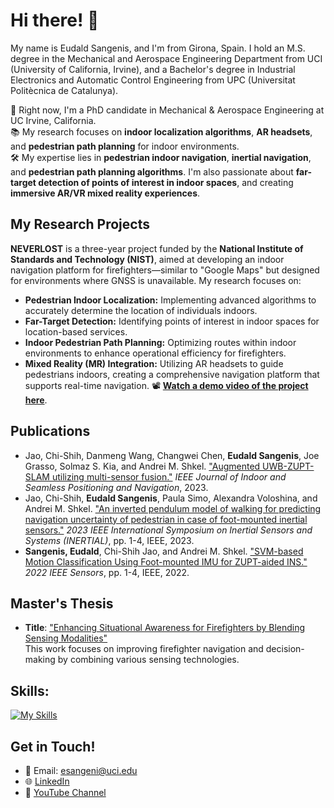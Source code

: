 # Hi there! 👋 

My name is Eudald Sangenis, and I'm from Girona, Spain. I hold an M.S. degree in the Mechanical and Aerospace Engineering Department from UCI (University of California, Irvine), and a Bachelor's degree in Industrial Electronics and Automatic Control Engineering from UPC (Universitat Politècnica de Catalunya).

🔬 Right now, I'm a PhD candidate in Mechanical & Aerospace Engineering at UC Irvine, California.  
📚 My research focuses on **indoor localization algorithms**, **AR headsets**, and **pedestrian path planning** for indoor environments.  
🛠 My expertise lies in **pedestrian indoor navigation**, **inertial navigation**, and **pedestrian path planning algorithms**. I'm also passionate about **far-target detection of points of interest in indoor spaces**, and creating **immersive AR/VR mixed reality experiences**.

## My Research Projects

**NEVERLOST** is a three-year project funded by the **National Institute of Standards and Technology (NIST)**, aimed at developing an indoor navigation platform for firefighters—similar to "Google Maps" but designed for environments where GNSS is unavailable. My research focuses on:

- **Pedestrian Indoor Localization:** Implementing advanced algorithms to accurately determine the location of individuals indoors.
- **Far-Target Detection:** Identifying points of interest in indoor spaces for location-based services.
- **Indoor Pedestrian Path Planning:** Optimizing routes within indoor environments to enhance operational efficiency for firefighters.
- **Mixed Reality (MR) Integration:** Utilizing AR headsets to guide pedestrians indoors, creating a comprehensive navigation platform that supports real-time navigation.
📽️ [**Watch a demo video of the project here**](https://youtu.be/K1rpk-_WLYg?si=BvgWRj3xu7XpNwHG).

## Publications


- Jao, Chi-Shih, Danmeng Wang, Changwei Chen, **Eudald Sangenis**, Joe Grasso, Solmaz S. Kia, and Andrei M. Shkel. <ins>"Augmented UWB-ZUPT-SLAM utilizing multi-sensor fusion."</ins> *IEEE Journal of Indoor and Seamless Positioning and Navigation*, 2023.
- Jao, Chi-Shih, **Eudald Sangenis**, Paula Simo, Alexandra Voloshina, and Andrei M. Shkel. <ins>"An inverted pendulum model of walking for predicting navigation uncertainty of pedestrian in case of foot-mounted inertial sensors."</ins> *2023 IEEE International Symposium on Inertial Sensors and Systems (INERTIAL)*, pp. 1-4, IEEE, 2023.
- **Sangenis, Eudald**, Chi-Shih Jao, and Andrei M. Shkel. <ins>"SVM-based Motion Classification Using Foot-mounted IMU for ZUPT-aided INS."</ins> *2022 IEEE Sensors*, pp. 1-4, IEEE, 2022.

## Master's Thesis

- **Title**: <ins>"Enhancing Situational Awareness for Firefighters by Blending Sensing Modalities"</ins>  
  This work focuses on improving firefighter navigation and decision-making by combining various sensing technologies.

## Skills:
[![My Skills](https://skillicons.dev/icons?i=python,c,cs,unity,matlab,solidworks)](https://skillicons.dev)

## Get in Touch!

- 📧 Email: [esangeni@uci.edu](mailto:esangeni@uci.edu)
- 🌐 [LinkedIn](https://www.linkedin.com/in/eudald-sangenis-6086311a2/)
- 🎥 [YouTube Channel](https://www.youtube.com/@EudaldSangenisRafart)
